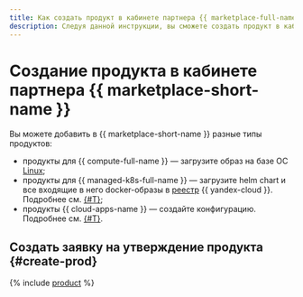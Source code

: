 ```yaml
---
title: Как создать продукт в кабинете партнера {{ marketplace-full-name }}
description: Следуя данной инструкции, вы сможете создать продукт в кабинете партнера {{ marketplace-full-name }}.
---
```


# Создание продукта в кабинете партнера {{ marketplace-short-name }}

Вы можете добавить в {{ marketplace-short-name }} разные типы продуктов:
  * продукты для {{ compute-full-name }} — загрузите образ на базе ОС [Linux](create-image.md#create);
  * продукты для {{ managed-k8s-full-name }} — загрузите helm chart и все входящие в него docker-образы в [реестр](../../container-registry/concepts/registry.md) {{ yandex-cloud }}. Подробнее см. [{#T}](create-container.md);
  * продукты {{ cloud-apps-name }} — создайте конфигурацию. Подробнее см. [{#T}](create-configuration.md).

## Создать заявку на утверждение продукта {#create-prod}

{% include [product](../../_includes/marketplace/product-new.md) %}